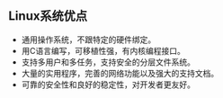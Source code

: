 





## Linux系统优点
- 通用操作系统，不跟特定的硬件绑定。
- 用C语言编写，可移植性强，有内核编程接口。
- 支持多用户和多任务，支持安全的分层文件系统。
- 大量的实用程序，完善的网络功能以及强大的支持文档。
- 可靠的安全性和良好的稳定性，对开发者更友好。